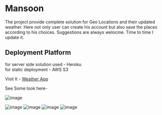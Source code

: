 # Mansoon

The project provide complete solution for Geo Locations and their updated weather. Here not only user can create his account but also save the places according to his choices. Suggestions are always welocme. Time to time I update it. 

## Deployment Platform
for server side solution used - Heroku<br>
for static deployment -  AWS S3

Visit It - <a href="http://angularweather.s3-website.ap-south-1.amazonaws.com/">Weather App</a>


See Some look here-

![image](https://user-images.githubusercontent.com/60354815/113475947-ddf83000-9495-11eb-991b-8ac7f58af2bb.png)

![image](https://user-images.githubusercontent.com/60354815/113475972-01bb7600-9496-11eb-929f-831b92210899.png)
![image](https://user-images.githubusercontent.com/60354815/113475998-2283cb80-9496-11eb-85ee-833a3375f713.png)
![image](https://user-images.githubusercontent.com/60354815/113476019-42b38a80-9496-11eb-8d10-a66ded4bf84b.png)
![image](https://user-images.githubusercontent.com/60354815/113476032-552dc400-9496-11eb-906b-17b75505d2b5.png)
